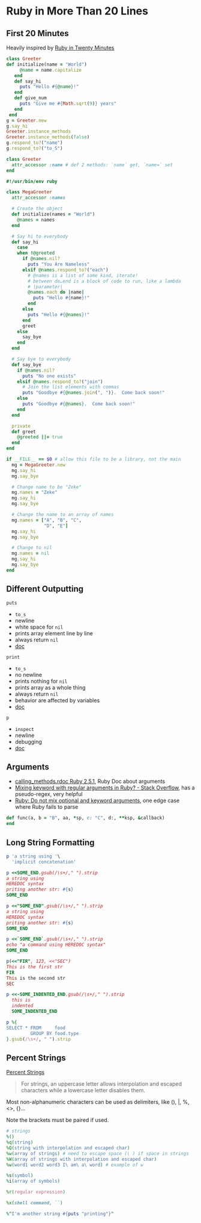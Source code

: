 # Ruby in More Than 20 Lines

## First 20 Minutes

Heavily inspired by [Ruby in Twenty Minutes](https://www.ruby-lang.org/en/documentation/quickstart/)

```ruby
class Greeter
def initialize(name = "World")
     @name = name.capitalize
   end
   def say_hi
     puts "Hello #{@name}!"
   end
   def give_num
     puts "Give me #{Math.sqrt(9)} years"
   end
 end
g = Greeter.new
g.say_hi
Greeter.instance_methods
Greeter.instance_methods(false)
g.respond_to?("name")
g.respond_to?("to_S")

class Greeter
  attr_accessor :name # def 2 methods: `name` get, `name=` set
end
```

```ruby
#!/usr/bin/env ruby

class MegaGreeter
  attr_accessor :names

  # Create the object
  def initialize(names = "World")
    @names = names
  end

  # Say hi to everybody
  def say_hi
    case
    when !@greeted
      if @names.nil?
        puts "You Are Nameless"
      elsif @names.respond_to?("each")
        # @names is a list of some kind, iterate!
        # between do…end is a block of code to run, like a lambda
        # |parameter|
        @names.each do |name|
          puts "Hello #{name}!"
        end
      else
        puts "Hello #{@names}!"
      end
      greet
    else
      say_bye
    end
  end

  # Say bye to everybody
  def say_bye
    if @names.nil?
      puts "No one exists"
    elsif @names.respond_to?("join")
      # Join the list elements with commas
      puts "Goodbye #{@names.join(", ")}.  Come back soon!"
    else
      puts "Goodbye #{@names}.  Come back soon!"
    end
  end

  private
  def greet
    @greeted ||= true
  end
end

if __FILE__ == $0 # allow this file to be a library, not the main
  mg = MegaGreeter.new
  mg.say_hi
  mg.say_bye

  # Change name to be "Zeke"
  mg.names = "Zeke"
  mg.say_hi
  mg.say_bye

  # Change the name to an array of names
  mg.names = ["A", "B", "C",
              "D", "E"]
  mg.say_hi
  mg.say_bye

  # Change to nil
  mg.names = nil
  mg.say_hi
  mg.say_bye
end
```

## Different Outputting

`puts`

* `to_s`
* newline
* white space for `nil`
* prints array element line by line
* always return `nil`
* [doc](https://ruby-doc.org/core-2.6.3/IO.html#method-i-puts)

`print`

* `to_s`
* no newline
* prints nothing for `nil`
* prints array as a whole thing
* always return `nil`
* behavior are affected by variables
* [doc](https://ruby-doc.org/core-2.6.3/Kernel.html#method-i-print)

`p`

* `inspect`
* newline
* debugging
* [doc](https://ruby-doc.org/core-2.6.3/Kernel.html#method-i-p)

## Arguments

* [calling_methods.rdoc Ruby 2.5.1](https://ruby-doc.org/core-2.5.1/doc/syntax/calling_methods_rdoc.html#label-Arguments), Ruby Doc about arguments
* [Mixing keyword with regular arguments in Ruby? - Stack Overflow](https://stackoverflow.com/questions/20633412/mixing-keyword-with-regular-arguments-in-ruby), has a pseudo-regex, very helpful
* [Ruby: Do not mix optional and keyword arguments](https://makandracards.com/makandra/36011-ruby-do-not-mix-optional-and-keyword-arguments), one edge case where Ruby fails to parse

```ruby
def func(a, b = "B", aa, *sp, c: "C", d:, **ksp, &callback)
end
```

## Long String Formatting

```ruby
p 'a string using '\
  'implicit concatenation'

p <<SOME_END.gsub(/\s+/," ").strip
a string using
HEREDOC syntax
priting another str: #{s}
SOME_END

p <<"SOME_END".gsub(/\s+/," ").strip
a string using
HEREDOC syntax
priting another str: #{s}
SOME_END

p <<`SOME_END`.gsub(/\s+/," ").strip
echo "a command using HEREDOC syntax"
SOME_END

p(<<"FIR", 123, <<"SEC")
This is the first str
FIR
This is the second str
SEC

p <<-SOME_INDENTED_END.gsub(/\s+/," ").strip
  this is
  indented
  SOME_INDENTED_END

p %{
SELECT * FROM     food
         GROUP BY food.type
}.gsub(/\s+/, " ").strip
```

## Percent Strings

[Percent Strings](https://docs.ruby-lang.org/en/2.5.0/syntax/literals_rdoc.html#label-Percent+Strings)

> For strings,
> an uppercase letter allows interpolation and escaped characters
> while a lowercase letter disables them.

Most non-alphanumeric characters can be used as delimiters, like (), |, %, <>, {}...

Note the brackets must be paired if used.

```ruby
# strings
%()
%q(string)
%Q(string with interpolation and escaped char)
%w(array of strings) # need to escape space (\ ) if space in strings
%W(array of strings with interpolation and escaped char)
%w(word1 word2 word3 I\ am\ a\ word) # example of w

%s(symbol)
%i(array of symbols)

%r(regular expression)

%x(shell command, ``)

%^I'm another string #{puts "printing"}^
```
